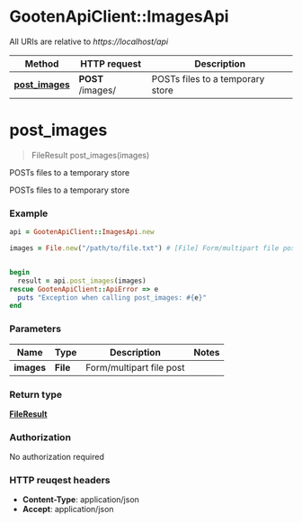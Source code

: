 # GootenApiClient::ImagesApi

All URIs are relative to *https://localhost/api*

Method | HTTP request | Description
------------- | ------------- | -------------
[**post_images**](ImagesApi.md#post_images) | **POST** /images/ | POSTs files to a temporary store


# **post_images**
> FileResult post_images(images)

POSTs files to a temporary store

POSTs files to a temporary store

### Example
```ruby
api = GootenApiClient::ImagesApi.new

images = File.new("/path/to/file.txt") # [File] Form/multipart file post


begin
  result = api.post_images(images)
rescue GootenApiClient::ApiError => e
  puts "Exception when calling post_images: #{e}"
end
```

### Parameters

Name | Type | Description  | Notes
------------- | ------------- | ------------- | -------------
 **images** | **File**| Form/multipart file post | 

### Return type

[**FileResult**](FileResult.md)

### Authorization

No authorization required

### HTTP reuqest headers

 - **Content-Type**: application/json
 - **Accept**: application/json




